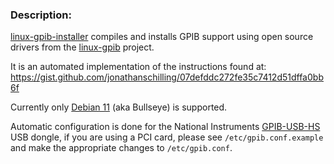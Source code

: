 
### Description:
[linux-gpib-installer](https://github.com/jakeogh/linux-gpib-installer) compiles and installs GPIB support using open source drivers from the [linux-gpib](https://linux-gpib.sourceforge.io/) project.

It is an automated implementation of the instructions found at: https://gist.github.com/jonathanschilling/07defddc272fe35c7412d51dffa0bb6f

Currently only [Debian 11](https://www.linuxtechi.com/how-to-install-debian-11-bullseye/) (aka Bullseye) is supported.

Automatic configuration is done for the National Instruments [GPIB-USB-HS](https://knowledge.ni.com/KnowledgeArticleDetails?id=kA00Z000000P8kcSAC) USB dongle, if you are using a PCI card, please see `/etc/gpib.conf.example` and make the appropriate changes to `/etc/gpib.conf`.

